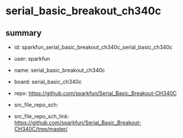 # serial_basic_breakout_ch340c
 
## summary 
* id: sparkfun_serial_basic_breakout_ch340c_serial_basic_ch340c
* user: sparkfun
* name: serial_basic_breakout_ch340c
* board: serial_basic_ch340c
* repo: https://github.com/sparkfun/Serial_Basic_Breakout-CH340C



* src_file_repo_sch: 
* src_file_repo_sch_link: https://github.com/sparkfun/Serial_Basic_Breakout-CH340C/tree/master/






